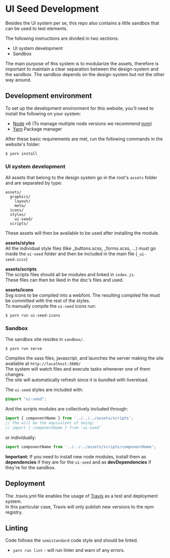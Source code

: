 # UI Seed Development

Besides the UI system per se, this repo also contains a little sandbox that can be used to test elements.  

The following instructions are divided in two sections:
- UI system development
- Sandbox

The main purpose of this system is to modularize the assets, therefore is important to maintain a clear separation between the design-system and the sandbox. The sandbox depends on the design-system but not the other way around.

## Development environment
To set up the development environment for this website, you'll need to install the following on your system:

- [Node](http://nodejs.org/) v6 (To manage multiple node versions we recommend [nvm](https://github.com/creationix/nvm))
- [Yarn](https://yarnpkg.com/) Package manager

After these basic requirements are met, run the following commands in the website's folder:
```
$ yarn install
```

### UI system development
All assets that belong to the design system go in the root's `assets` folder and are separated by type:
```
assets/
  graphics/
    layout/
    meta/
  icons/
  styles/
    ui-seed/
  scripts/
```
These assets will then be available to be used after installing the module.

**assets/styles**  
All the individual style files (like _buttons.scss, _forms.scss, ...) must go inside the `ui-seed` folder and then be included in the main file (`_ui-seed.scss`)

**assets/scripts**  
The scripts files should all be modules and linked in `index.js`.  
These files can then be liked in the doc's files and used.

**assets/icons**  
Svg icons to be compiled into a webfont. The resulting compiled file must be committed with the rest of the styles.  
To manually compile the `ui-seed` icons run:
```
$ yarn run ui-seed-icons
```

### Sandbox
The sandbox site resides in `sandbox/`.

```
$ yarn run serve
```
Compiles the sass files, javascript, and launches the server making the site available at `http://localhost:3000/`  
The system will watch files and execute tasks whenever one of them changes.  
The site will automatically refresh since it is bundled with livereload.


The `ui-seed` styles are included with:
```scss
@import "ui-seed";
```

And the scripts modules are collectively included through:
```js
import { componentName } from '../../../assets/scripts';
// The will be the equivalent of doing:
// import { componentName } from 'ui-seed'
```

or individually:
```js
import componentName from '../../../assets/scripts/componentName';
```

**Important:** If you need to install new node modules, install them as **dependencies** if they are for the `ui-seed` and as **devDependencies** if they're for the sandbox.

## Deployment
The .travis.yml file enables the usage of [Travis](http://travis.org) as a test and deployment system.  
In this particular case, Travis will only publish new versions to the npm registry.

## Linting
Code follows the `semistandard` code style and should be linted.
- `yarn run lint` - will run linter and warn of any errors.
